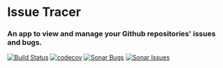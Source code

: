 # Issue Tracer
### An app to view and manage your Github repositories' issues and bugs.

[![Build Status](https://travis-ci.com/ankitprahladsoni/issues-tracker.svg?branch=master)](https://travis-ci.com/ankitprahladsoni/issues-tracker)
[![codecov](https://codecov.io/gh/ankitprahladsoni/issues-tracker/branch/master/graph/badge.svg)](https://codecov.io/gh/ankitprahladsoni/issues-tracker)
[![Sonar Bugs](https://sonarcloud.io/api/project_badges/measure?project=issues-tracker&metric=bugs)](https://sonarcloud.io/dashboard?id=issues-tracker)
[![Sonar Issues](https://sonarcloud.io/api/project_badges/measure?project=issues-tracker&metric=code_smells)](https://sonarcloud.io/dashboard?id=issues-tracker)
